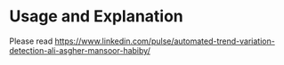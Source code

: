 # Usage and Explanation

Please read https://www.linkedin.com/pulse/automated-trend-variation-detection-ali-asgher-mansoor-habiby/


